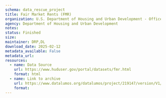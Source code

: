 ```yaml
---
schema: data_rescue_project 
title: Fair Market Rents (FMR)
organization: U.S. Department of Housing and Urban Development - Office of Policy Development and Research
agency: Department of Housing and Urban Development
notes: 
status: Finished
size: 
maintainer: DRP,DL
download_date: 2025-02-12
metadata_available: False
metadata_url: 
resources:
  - name: Data Source
    url: https://www.huduser.gov/portal/datasets/fmr.html
    format: html
  - name: Link to archive
    url: https://www.datalumos.org/datalumos/project/219147/version/V1/view
    format: 
---
```

